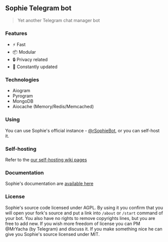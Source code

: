 ## Sophie Telegram bot
> Yet another Telegram chat manager bot

### Features
+ ⚡️ Fast
+ 📦 Modular
+ 🔒 Privacy related
+ 💫 Constantly updated

### Technologies
+ Aiogram
+ Pyrogram
+ MongoDB
+ Aiocache (Memory/Redis/Memcached)

### Using
You can use Sophie's official instance - [@rSophieBot](https://t.me/rSophieBot), or you can self-host it.

### Self-hosting
Refer to the [our self-hosting wiki pages](https://gitlab.com/SophieBot/sophie/-/wikis/home)

### Documentation
Sophie's documentation are [available here](https://wiki.sophiebot.gq)


### License
Sophie's source code licensed under AGPL. By using it you confirm that you will open your fork's source and put a link into `/about` or `/start` command of your bot.
You also have no rights to remove copyrights lines, but you are free to add new.
If you wish more freedom of license you can PM @MrYacha (by Telegram) and discuss it. If you make something nice he can give you Sophie's source licensed under MIT.